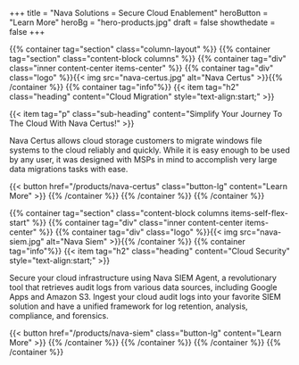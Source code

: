 +++
title = "Nava Solutions = Secure Cloud Enablement"
heroButton = "Learn More"
heroBg = "hero-products.jpg"
draft = false
showthedate = false
+++


{{% container tag="section" class="column-layout" %}}
{{% container tag="section" class="content-block columns" %}}
{{% container tag="div" class="inner content-center items-center" %}}
{{% container tag="div" class="logo" %}}{{< img src="nava-certus.jpg" alt="Nava Certus" >}}{{% /container %}}
{{% container tag="info"%}}
{{< item tag="h2" class="heading" content="Cloud Migration" style="text-align:start;" >}}

{{< item tag="p" class="sub-heading" content="Simplify Your Journey To The Cloud With Nava Certus!" >}}

Nava Certus allows cloud storage customers to migrate windows file systems to the cloud reliably and quickly. While it is easy enough to be used by any user, it was designed with MSPs in mind to accomplish very large data migrations tasks with ease.

{{< button href="/products/nava-certus" class="button-lg" content="Learn More" >}}
{{% /container %}}
{{% /container %}}
{{% /container %}}

{{% container tag="section" class="content-block columns items-self-flex-start" %}}
{{% container tag="div" class="inner content-center items-center" %}}
{{% container tag="div" class="logo" %}}{{< img src="nava-siem.jpg" alt="Nava Siem" >}}{{% /container %}}
{{% container tag="info"%}}
{{< item tag="h2" class="heading" content="Cloud Security" style="text-align:start;" >}}

Secure your cloud infrastructure using Nava SIEM Agent, a revolutionary tool that retrieves audit logs from various data sources, including Google Apps and Amazon S3. Ingest your cloud audit logs into your favorite SIEM solution and have a unified framework for log retention, analysis, compliance, and forensics.

{{< button href="/products/nava-siem" class="button-lg" content="Learn More" >}}
{{% /container %}}
{{% /container %}}
{{% /container %}}
{{% /container %}}